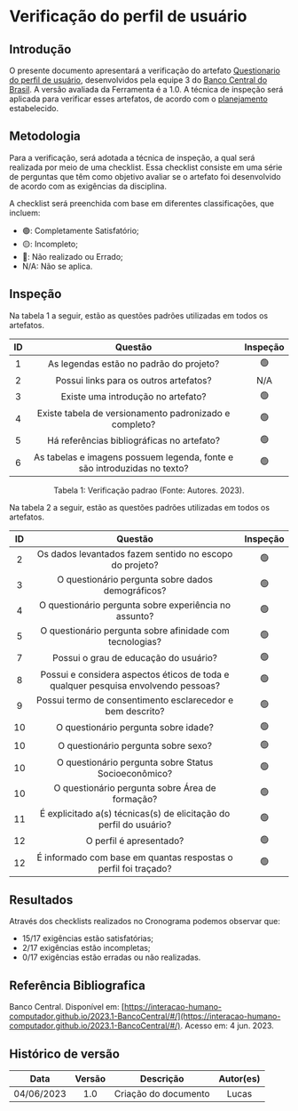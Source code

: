 # Verificação do perfil de usuário

## Introdução

O presente documento apresentará a verificação do artefato [Questionario do perfil de usuário](https://interacao-humano-computador.github.io/2023.1-BancoCentral/#/analise_requisitos/perfil_usuario), desenvolvidos pela equipe 3 do [Banco Central do Brasil](https://interacao-humano-computador.github.io/2023.1-BancoCentral/). A versão avaliada da Ferramenta é a 1.0. A técnica de inspeção será aplicada para verificar esses artefatos, de acordo com o [planejamento](../planejamento.md) estabelecido.

## Metodologia

Para a verificação, será adotada a técnica de inspeção, a qual será realizada por meio de uma checklist. Essa checklist consiste em uma série de perguntas que têm como objetivo avaliar se o artefato foi desenvolvido de acordo com as exigências da disciplina.

A checklist será preenchida com base em diferentes classificações, que incluem:

- 🟢: Completamente Satisfatório;
- 🟡: Incompleto;
- 🔴: Não realizado ou Errado;
- N/A: Não se aplica.

## Inspeção

Na tabela 1 a seguir, estão as questões padrões utilizadas em todos os artefatos.

| ID |                                 Questão                                 | Inspeção |
| :-: | :-----------------------------------------------------------------------: | :--------: |
| 1 |                 As legendas estão no padrão do projeto?                 |     🟢     |
| 2 |                  Possui links para os outros artefatos?                  |    N/A    |
| 3 |                   Existe uma introdução no artefato?                   |     🟢     |
| 4 |          Existe tabela de versionamento padronizado e completo?          |     🟢     |
| 5 |               Há referências bibliográficas no artefato?               |     🟢     |
| 6 | As tabelas e imagens possuem legenda, fonte e são introduzidas no texto? |     🟢     |

<div style="text-align: center">
    <p> Tabela 1: Verificação padrao (Fonte: Autores. 2023).</p>
</div>

Na tabela 2 a seguir, estão as questões padrões utilizadas em todos os artefatos.

| ID |                                      Questão                                      | Inspeção |
| :-: | :---------------------------------------------------------------------------------: | :--------: |
| 2 |               Os dados levantados fazem sentido no escopo do projeto?               |     🟢     |
| 3 |                 O questionário pergunta sobre dados demográficos?                 |     🟢     |
| 4 |               O questionário pergunta sobre experiência no assunto?               |     🟢     |
| 5 |              O questionário pergunta sobre afinidade com tecnologias?              |     🟢     |
| 7 |                      Possui o grau de educação do usuário?                      |     🟢     |
| 8 | Possui e considera aspectos éticos de toda e qualquer pesquisa envolvendo pessoas? |     🟢     |
| 9 |             Possui termo de consentimento esclarecedor e bem descrito?             |     🟢     |
| 10 |                        O questionário pergunta sobre idade?                        |     🟢     |
| 10 |                        O questionário pergunta sobre sexo?                        |     🟢     |
| 10 |               O questionário pergunta sobre Status Socioeconômico?               |     🟢     |
| 10 |                 O questionário pergunta sobre Área de formação?                 |     🟢     |
| 11 |       É explicitado a(s) técnicas(s) de elicitação do perfil do usuário?       |     🟢     |
| 12 |                              O perfil é apresentado?                              |     🟢     |
| 12 |          É informado com base em quantas respostas o perfil foi traçado?          |     🟢     |

## Resultados

Através dos checklists realizados no Cronograma podemos observar que:

- 15/17 exigências estão satisfatórias;
- 2/17 exigências estão incompletas;
- 0/17 exigências estão erradas ou não realizadas.

## Referência Bibliografica

Banco Central. Disponível em: [https://interacao-humano-computador.github.io/2023.1-BancoCentral/#/](https://interacao-humano-computador.github.io/2023.1-BancoCentral/#/). Acesso em: 4 jun. 2023.‌
‌

## Histórico de versão

|    Data    | Versão |      Descrição      | Autor(es) |
| :--------: | :-----: | :--------------------: | :-------: |
| 04/06/2023 |   1.0   | Criação do documento |   Lucas   |
